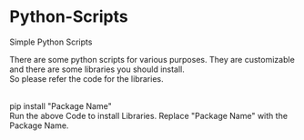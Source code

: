 # Python-Scripts
Simple Python Scripts

There are some python scripts for various purposes. They are customizable and there are some libraries you should install.<br>
So please refer the code for the libraries.<br><br>

pip install "Package Name"<br>
Run the above Code to install Libraries. Replace "Package Name" with the Package Name.
